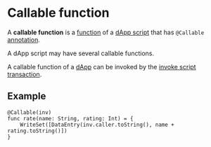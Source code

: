 # Callable function

A **callable function** is a [function](/ride/functions.md) of a [dApp script](/ride/ride-script/dapp-script.md) that has `@Callable` [annotation](/ride/annotations.md).

A dApp script may have several callable functions.

A callable function of a [dApp](/blockchain/dapp.md) can be invoked by the [invoke script transaction](/blockchain/transaction-type/invoke-script-transaction.md).

## Example

``` ride
@Callable(inv)
func rate(name: String, rating: Int) = {
    WriteSet([DataEntry(inv.caller.toString(), name + rating.toString()])
}
```
